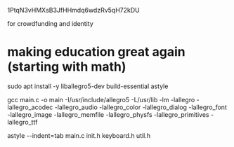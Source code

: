 1PtqN3vHMXsB3JfHHmdq6wdzRv5qH72kDU

for crowdfunding and identity

# making education great again (starting with math)

sudo apt install -y liballegro5-dev build-essential astyle

gcc main.c -o main -I/usr/include/allegro5 -L/usr/lib -lm -lallegro -lallegro_acodec -lallegro_audio -lallegro_color -lallegro_dialog -lallegro_font -lallegro_image -lallegro_memfile -lallegro_physfs -lallegro_primitives -lallegro_ttf

astyle --indent=tab main.c init.h keyboard.h util.h